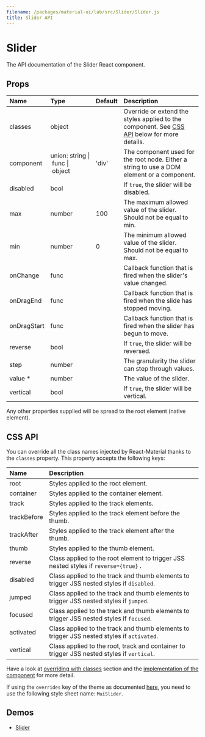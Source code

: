 ```yaml
---
filename: /packages/material-ui/lab/src/Slider/Slider.js
title: Slider API
---
```


<!--- This documentation is automatically generated, do not try to edit it. -->

# Slider

<p class="description">The API documentation of the Slider React component.</p>



## Props

| Name | Type | Default | Description |
|:-----|:-----|:--------|:------------|
| <span class="prop-name">classes</span> | <span class="prop-type">object |   | Override or extend the styles applied to the component. See [CSS API](#css-api) below for more details. |
| <span class="prop-name">component</span> | <span class="prop-type">union:&nbsp;string&nbsp;&#124;<br>&nbsp;func&nbsp;&#124;<br>&nbsp;object<br> | <span class="prop-default">'div'</span> | The component used for the root node. Either a string to use a DOM element or a component. |
| <span class="prop-name">disabled</span> | <span class="prop-type">bool |   | If `true`, the slider will be disabled. |
| <span class="prop-name">max</span> | <span class="prop-type">number | <span class="prop-default">100</span> | The maximum allowed value of the slider. Should not be equal to min. |
| <span class="prop-name">min</span> | <span class="prop-type">number | <span class="prop-default">0</span> | The minimum allowed value of the slider. Should not be equal to max. |
| <span class="prop-name">onChange</span> | <span class="prop-type">func |   | Callback function that is fired when the slider's value changed. |
| <span class="prop-name">onDragEnd</span> | <span class="prop-type">func |   | Callback function that is fired when the slide has stopped moving. |
| <span class="prop-name">onDragStart</span> | <span class="prop-type">func |   | Callback function that is fired when the slider has begun to move. |
| <span class="prop-name">reverse</span> | <span class="prop-type">bool |   | If `true`, the slider will be reversed. |
| <span class="prop-name">step</span> | <span class="prop-type">number |   | The granularity the slider can step through values. |
| <span class="prop-name required">value *</span> | <span class="prop-type">number |   | The value of the slider. |
| <span class="prop-name">vertical</span> | <span class="prop-type">bool |   | If `true`, the slider will be vertical. |

Any other properties supplied will be spread to the root element (native element).

## CSS API

You can override all the class names injected by React-Material thanks to the `classes` property.
This property accepts the following keys:


| Name | Description |
|:-----|:------------|
| <span class="prop-name">root</span> | Styles applied to the root element.
| <span class="prop-name">container</span> | Styles applied to the container element.
| <span class="prop-name">track</span> | Styles applied to the track elements.
| <span class="prop-name">trackBefore</span> | Styles applied to the track element before the thumb.
| <span class="prop-name">trackAfter</span> | Styles applied to the track element after the thumb.
| <span class="prop-name">thumb</span> | Styles applied to the thumb element.
| <span class="prop-name">reverse</span> | Class applied to the root element to trigger JSS nested styles if `reverse={true}` .
| <span class="prop-name">disabled</span> | Class applied to the track and thumb elements to trigger JSS nested styles if `disabled`.
| <span class="prop-name">jumped</span> | Class applied to the track and thumb elements to trigger JSS nested styles if `jumped`.
| <span class="prop-name">focused</span> | Class applied to the track and thumb elements to trigger JSS nested styles if `focused`.
| <span class="prop-name">activated</span> | Class applied to the track and thumb elements to trigger JSS nested styles if `activated`.
| <span class="prop-name">vertical</span> | Class applied to the root, track and container to trigger JSS nested styles if `vertical`.

Have a look at [overriding with classes](/customization/overrides#overriding-with-classes) section
and the [implementation of the component](https://github.com/6thquake/react-material/tree/develop/packages/material-ui/lab/src/Slider/Slider.js)
for more detail.

If using the `overrides` key of the theme as documented
[here](/customization/themes#customizing-all-instances-of-a-component-type),
you need to use the following style sheet name: `MuiSlider`.

## Demos

- [Slider](/lab/slider)


